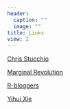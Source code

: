 ```yaml
---
header:
  caption: ""
  image: ""
title: Links
view: 2
---
```


[Chris Stucchio](https://www.chrisstucchio.com)

[Marginal Revolution](https://marginalrevolution.com)

[R-bloggers](https://r-bloggers.com)

[Yihui Xie](https://yihui.org/en/)